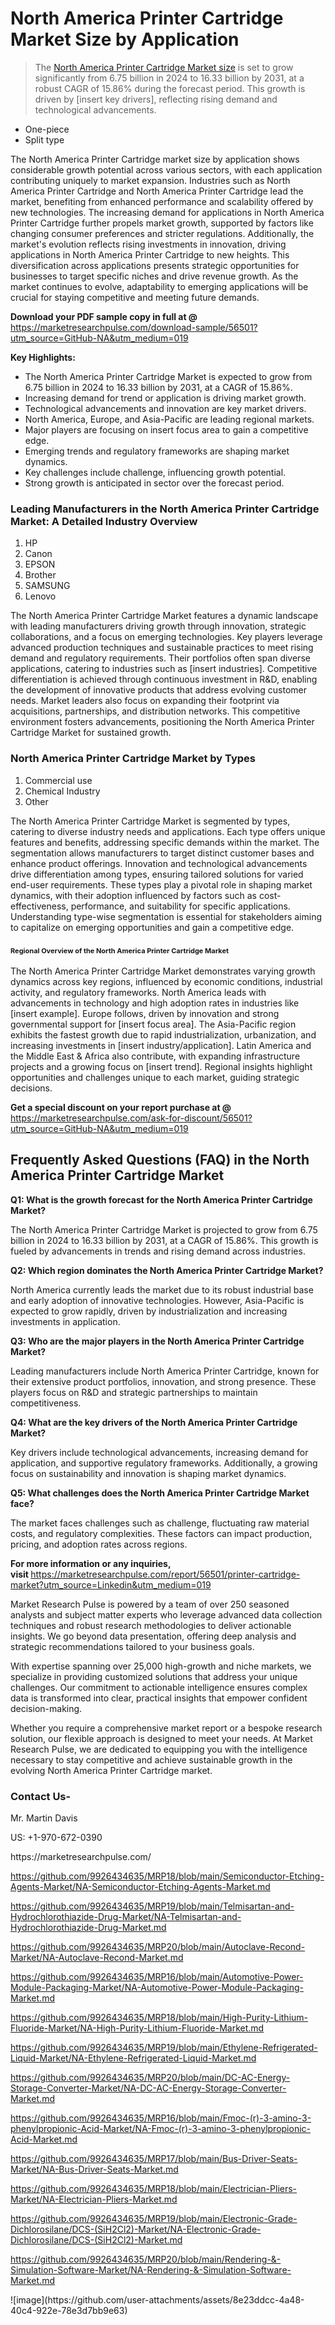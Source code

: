 <h1>North America Printer Cartridge Market&nbsp;Size by Application</h1><blockquote><p>The <a href="https://marketresearchpulse.com/download-sample/56501?utm_source=GitHub-NA&amp;utm_medium=019">North America Printer Cartridge Market size</a> is set to grow significantly from 6.75 billion in 2024 to 16.33 billion by 2031, at a robust CAGR of 15.86% during the forecast period. This growth is driven by [insert key drivers], reflecting rising demand and technological advancements.</p></blockquote><ul><li>One-piece<li> Split type</li></ul><p>The North America Printer Cartridge market size by application shows considerable growth potential across various sectors, with each application contributing uniquely to market expansion. Industries such as North America Printer Cartridge and North America Printer Cartridge lead the market, benefiting from enhanced performance and scalability offered by new technologies. The increasing demand for applications in North America Printer Cartridge further propels market growth, supported by factors like changing consumer preferences and stricter regulations. Additionally, the market's evolution reflects rising investments in innovation, driving applications in North America Printer Cartridge to new heights. This diversification across applications presents strategic opportunities for businesses to target specific niches and drive revenue growth. As the market continues to evolve, adaptability to emerging applications will be crucial for staying competitive and meeting future demands.</p><p><strong>Download your PDF sample copy in full at @ </strong><a href="https://marketresearchpulse.com/download-sample/56501?utm_source=GitHub-NA&amp;utm_medium=019">https://marketresearchpulse.com/download-sample/56501?utm_source=GitHub-NA&amp;utm_medium=019</a></p><p><strong>Key Highlights: </strong></p><ul><li>The North America Printer Cartridge Market is expected to grow from 6.75 billion in 2024 to 16.33 billion by 2031, at a CAGR of 15.86%.</li><li>Increasing demand for trend or application is driving market growth.</li><li>Technological advancements and innovation are key market drivers.</li><li>North America, Europe, and Asia-Pacific are leading regional markets.</li><li>Major players are focusing on insert focus area to gain a competitive edge.</li><li>Emerging trends and regulatory frameworks are shaping market dynamics.</li><li>Key challenges include challenge, influencing growth potential.</li><li>Strong growth is anticipated in sector over the forecast period.</li></ul><h3>Leading Manufacturers in the North America Printer Cartridge Market: A Detailed Industry Overview</h3><ol><li>HP</li><li>Canon</li><li>EPSON</li><li>Brother</li><li>SAMSUNG</li><li>Lenovo</li></ol><div class="flex max-w-full flex-col flex-grow"><div class="min-h-8 text-message flex w-full flex-col items-end gap-2 whitespace-normal break-words [.text-message+&amp;]:mt-5" dir="auto" data-message-author-role="assistant" data-message-id="fd8432e4-4910-450d-b182-61b7bfb0a01f" data-message-model-slug="gpt-4o"><div class="flex w-full flex-col gap-1 empty:hidden first:pt-[3px]"><div class="markdown prose w-full break-words dark:prose-invert light"><p>The North America Printer Cartridge Market features a dynamic landscape with leading manufacturers driving growth through innovation, strategic collaborations, and a focus on emerging technologies. Key players leverage advanced production techniques and sustainable practices to meet rising demand and regulatory requirements. Their portfolios often span diverse applications, catering to industries such as [insert industries]. Competitive differentiation is achieved through continuous investment in R&amp;D, enabling the development of innovative products that address evolving customer needs. Market leaders also focus on expanding their footprint via acquisitions, partnerships, and distribution networks. This competitive environment fosters advancements, positioning the North America Printer Cartridge Market for sustained growth.</p></div></div></div></div><h3>North America Printer Cartridge Market by Types</h3><ol><li>Commercial use<li> Chemical Industry<li> Other</li></ol><div class="flex max-w-full flex-col flex-grow"><div class="min-h-8 text-message flex w-full flex-col items-end gap-2 whitespace-normal break-words [.text-message+&amp;]:mt-5" dir="auto" data-message-author-role="assistant" data-message-id="084470be-0bb7-4664-bddf-5156b4f41249" data-message-model-slug="gpt-4o-mini"><div class="flex w-full flex-col gap-1 empty:hidden first:pt-[3px]"><div class="markdown prose w-full break-words dark:prose-invert light"><p>The North America Printer Cartridge Market is segmented by types, catering to diverse industry needs and applications. Each type offers unique features and benefits, addressing specific demands within the market. The segmentation allows manufacturers to target distinct customer bases and enhance product offerings. Innovation and technological advancements drive differentiation among types, ensuring tailored solutions for varied end-user requirements. These types play a pivotal role in shaping market dynamics, with their adoption influenced by factors such as cost-effectiveness, performance, and suitability for specific applications. Understanding type-wise segmentation is essential for stakeholders aiming to capitalize on emerging opportunities and gain a competitive edge.</p></div></div></div></div><h3><span style="font-size: 11px;">Regional Overview of the North America Printer Cartridge Market</span></h3><div class="flex max-w-full flex-col flex-grow"><div class="min-h-8 text-message flex w-full flex-col items-end gap-2 whitespace-normal break-words [.text-message+&amp;]:mt-5" dir="auto" data-message-author-role="assistant" data-message-id="e9038762-ce64-4e30-91c9-9bd413514231" data-message-model-slug="gpt-4o-mini"><div class="flex w-full flex-col gap-1 empty:hidden first:pt-[3px]"><div class="markdown prose w-full break-words dark:prose-invert light"><p>The North America Printer Cartridge Market demonstrates varying growth dynamics across key regions, influenced by economic conditions, industrial activity, and regulatory frameworks. North America leads with advancements in technology and high adoption rates in industries like [insert example]. Europe follows, driven by innovation and strong governmental support for [insert focus area]. The Asia-Pacific region exhibits the fastest growth due to rapid industrialization, urbanization, and increasing investments in [insert industry/application]. Latin America and the Middle East &amp; Africa also contribute, with expanding infrastructure projects and a growing focus on [insert trend]. Regional insights highlight opportunities and challenges unique to each market, guiding strategic decisions.</p></div></div></div></div><p><strong>Get a special discount on your report purchase at @ </strong><a href="https://marketresearchpulse.com/ask-for-discount/56501?utm_source=GitHub-NA&amp;utm_medium=019">https://marketresearchpulse.com/ask-for-discount/56501?utm_source=GitHub-NA&amp;utm_medium=019</a></p><h2>Frequently Asked Questions (FAQ) in the North America Printer Cartridge Market</h2><p><strong>Q1: What is the growth forecast for the North America Printer Cartridge Market?</strong></p><p>The North America Printer Cartridge Market is projected to grow from 6.75 billion in 2024 to 16.33 billion by 2031, at a CAGR of 15.86%. This growth is fueled by advancements in trends and rising demand across industries.</p><p><strong>Q2: Which region dominates the North America Printer Cartridge Market?</strong></p><p>North America currently leads the market due to its robust industrial base and early adoption of innovative technologies. However, Asia-Pacific is expected to grow rapidly, driven by industrialization and increasing investments in application.</p><p><strong>Q3: Who are the major players in the North America Printer Cartridge Market?</strong></p><p>Leading manufacturers include North America Printer Cartridge, known for their extensive product portfolios, innovation, and strong presence. These players focus on R&amp;D and strategic partnerships to maintain competitiveness.</p><p><strong>Q4: What are the key drivers of the North America Printer Cartridge Market?</strong></p><p>Key drivers include technological advancements, increasing demand for application, and supportive regulatory frameworks. Additionally, a growing focus on sustainability and innovation is shaping market dynamics.</p><p><strong>Q5: What challenges does the North America Printer Cartridge Market face?</strong></p><p>The market faces challenges such as challenge, fluctuating raw material costs, and regulatory complexities. These factors can impact production, pricing, and adoption rates across regions.</p><p><strong>For more information or any inquiries, visit&nbsp;</strong><a href="https://marketresearchpulse.com/report/56501/printer-cartridge-market?utm_source=Linkedin&utm_medium=019">https://marketresearchpulse.com/report/56501/printer-cartridge-market?utm_source=Linkedin&utm_medium=019</a></p><p>Market Research Pulse is powered by a team of over 250 seasoned analysts and subject matter experts who leverage advanced data collection techniques and robust research methodologies to deliver actionable insights. We go beyond data presentation, offering deep analysis and strategic recommendations tailored to your business goals.</p><p>With expertise spanning over 25,000 high-growth and niche markets, we specialize in providing customized solutions that address your unique challenges. Our commitment to actionable intelligence ensures complex data is transformed into clear, practical insights that empower confident decision-making.</p><p>Whether you require a comprehensive market report or a bespoke research solution, our flexible approach is designed to meet your needs. At Market Research Pulse, we are dedicated to equipping you with the intelligence necessary to stay competitive and achieve sustainable growth in the evolving North America Printer Cartridge market.</p><h3><strong>Contact Us-</strong></h3><p>Mr. Martin Davis</p><p>US: +1-970-672-0390</p><p>https://marketresearchpulse.com/</p><p><a href="https://github.com/9926434635/MRP18/blob/main/Semiconductor-Etching-Agents-Market/NA-Semiconductor-Etching-Agents-Market.md">https://github.com/9926434635/MRP18/blob/main/Semiconductor-Etching-Agents-Market/NA-Semiconductor-Etching-Agents-Market.md</a></p><p><a href="https://github.com/9926434635/MRP19/blob/main/Telmisartan-and-Hydrochlorothiazide-Drug-Market/NA-Telmisartan-and-Hydrochlorothiazide-Drug-Market.md">https://github.com/9926434635/MRP19/blob/main/Telmisartan-and-Hydrochlorothiazide-Drug-Market/NA-Telmisartan-and-Hydrochlorothiazide-Drug-Market.md</a></p><p><a href="https://github.com/9926434635/MRP20/blob/main/Autoclave-Recond-Market/NA-Autoclave-Recond-Market.md">https://github.com/9926434635/MRP20/blob/main/Autoclave-Recond-Market/NA-Autoclave-Recond-Market.md</a></p><p><a href="https://github.com/9926434635/MRP16/blob/main/Automotive-Power-Module-Packaging-Market/NA-Automotive-Power-Module-Packaging-Market.md">https://github.com/9926434635/MRP16/blob/main/Automotive-Power-Module-Packaging-Market/NA-Automotive-Power-Module-Packaging-Market.md</a></p><p><a href="https://github.com/9926434635/MRP18/blob/main/High-Purity-Lithium-Fluoride-Market/NA-High-Purity-Lithium-Fluoride-Market.md">https://github.com/9926434635/MRP18/blob/main/High-Purity-Lithium-Fluoride-Market/NA-High-Purity-Lithium-Fluoride-Market.md</a></p><p><a href="https://github.com/9926434635/MRP19/blob/main/Ethylene-Refrigerated-Liquid-Market/NA-Ethylene-Refrigerated-Liquid-Market.md">https://github.com/9926434635/MRP19/blob/main/Ethylene-Refrigerated-Liquid-Market/NA-Ethylene-Refrigerated-Liquid-Market.md</a></p><p><a href="https://github.com/9926434635/MRP20/blob/main/DC-AC-Energy-Storage-Converter-Market/NA-DC-AC-Energy-Storage-Converter-Market.md">https://github.com/9926434635/MRP20/blob/main/DC-AC-Energy-Storage-Converter-Market/NA-DC-AC-Energy-Storage-Converter-Market.md</a></p><p><a href="https://github.com/9926434635/MRP16/blob/main/Fmoc-(r)-3-amino-3-phenylpropionic-Acid-Market/NA-Fmoc-(r)-3-amino-3-phenylpropionic-Acid-Market.md">https://github.com/9926434635/MRP16/blob/main/Fmoc-(r)-3-amino-3-phenylpropionic-Acid-Market/NA-Fmoc-(r)-3-amino-3-phenylpropionic-Acid-Market.md</a></p><p><a href="https://github.com/9926434635/MRP17/blob/main/Bus-Driver-Seats-Market/NA-Bus-Driver-Seats-Market.md">https://github.com/9926434635/MRP17/blob/main/Bus-Driver-Seats-Market/NA-Bus-Driver-Seats-Market.md</a></p><p><a href="https://github.com/9926434635/MRP18/blob/main/Electrician-Pliers-Market/NA-Electrician-Pliers-Market.md">https://github.com/9926434635/MRP18/blob/main/Electrician-Pliers-Market/NA-Electrician-Pliers-Market.md</a></p><p><a href="https://github.com/9926434635/MRP19/blob/main/Electronic-Grade-Dichlorosilane/DCS-(SiH2Cl2)-Market/NA-Electronic-Grade-Dichlorosilane/DCS-(SiH2Cl2)-Market.md">https://github.com/9926434635/MRP19/blob/main/Electronic-Grade-Dichlorosilane/DCS-(SiH2Cl2)-Market/NA-Electronic-Grade-Dichlorosilane/DCS-(SiH2Cl2)-Market.md</a></p><p><a href="https://github.com/9926434635/MRP20/blob/main/Rendering-&-Simulation-Software-Market/NA-Rendering-&-Simulation-Software-Market.md">https://github.com/9926434635/MRP20/blob/main/Rendering-&-Simulation-Software-Market/NA-Rendering-&-Simulation-Software-Market.md</a></p>
![image](https://github.com/user-attachments/assets/8e23ddcc-4a48-40c4-922e-78e3d7bb9e63)
